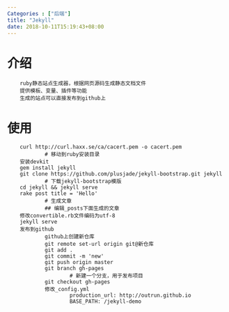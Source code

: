 ```yaml
---
Categories : ["后端"]
title: "Jekyll"
date: 2018-10-11T15:19:43+08:00
---
```


# 介绍
        ruby静态站点生成器，根据网页源码生成静态文档文件
        提供模板、变量、插件等功能
        生成的站点可以直接发布到github上
# 使用
        curl http://curl.haxx.se/ca/cacert.pem -o cacert.pem
                # 移动到ruby安装目录
        安装devkit
        gem install jekyll
        git clone https://github.com/plusjade/jekyll-bootstrap.git jekyll
                # 下载jekyll-bootstrap模版
        cd jekyll && jekyll serve
        rake post title = 'Hello'
                # 生成文章
                ## 编辑_posts下面生成的文章
        修改convertible.rb文件编码为utf-8
        jekyll serve
        发布到github
                github上创建新仓库
                git remote set-url origin git@新仓库
                git add .
                git commit -m 'new'
                git push origin master
                git branch gh-pages
                        # 新建一个分支，用于发布项目
                git checkout gh-pages
                修改_config.yml
                        production_url: http://outrun.github.io
                        BASE_PATH: /jekyll-demo